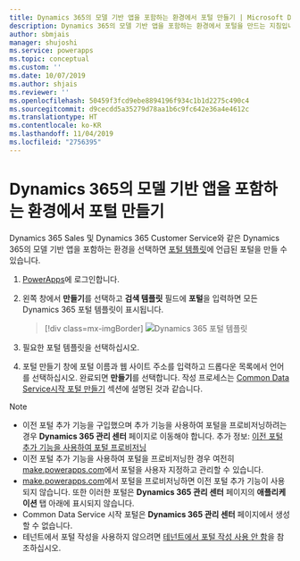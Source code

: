 ```yaml
---
title: Dynamics 365의 모델 기반 앱을 포함하는 환경에서 포털 만들기 | Microsoft Docs
description: Dynamics 365의 모델 기반 앱을 포함하는 환경에서 포털을 만드는 지침입니다.
author: sbmjais
manager: shujoshi
ms.service: powerapps
ms.topic: conceptual
ms.custom: ''
ms.date: 10/07/2019
ms.author: shjais
ms.reviewer: ''
ms.openlocfilehash: 50459f3fcd9ebe8894196f934c1b1d2275c490c4
ms.sourcegitcommit: d9cecdd5a35279d78aa1b6c9fc642e36a4e4612c
ms.translationtype: HT
ms.contentlocale: ko-KR
ms.lasthandoff: 11/04/2019
ms.locfileid: "2756395"
---
```

# <a name="create-a-portal-in-an-environment-containing-model-driven-apps-in-dynamics-365"></a>Dynamics 365의 모델 기반 앱을 포함하는 환경에서 포털 만들기

Dynamics 365 Sales 및 Dynamics 365 Customer Service와 같은 Dynamics 365의 모델 기반 앱을 포함하는 환경을 선택하면 [포털 템플릿](portal-templates.md)에 언급된 포털을 만들 수 있습니다.

1.  [PowerApps](https://make.powerapps.com)에 로그인합니다.

2.  왼쪽 창에서 **만들기**를 선택하고 **검색 템플릿** 필드에 **포털**을 입력하면 모든 Dynamics 365 포털 템플릿이 표시됩니다.

    > [!div class=mx-imgBorder]
    > ![Dynamics 365 포털 템플릿](media/dynamics-portals.png "Dynamics 365 포털 템플릿")  

3.  필요한 포털 템플릿을 선택하십시오.

4.  포털 만들기 창에 포털 이름과 웹 사이트 주소를 입력하고 드롭다운 목록에서 언어를 선택하십시오. 완료되면 **만들기**를 선택합니다. 작성 프로세스는 [Common Data Service시작 포털 만들기](create-portal.md) 섹션에 설명된 것과 같습니다.

> [!NOTE]
> - 이전 포털 추가 기능을 구입했으며 추가 기능을 사용하여 포털을 프로비저닝하려는 경우 **Dynamics 365 관리 센터** 페이지로 이동해야 합니다. 추가 정보: [이전 포털 추가 기능을 사용하여 포털 프로비저닝](provision-portal-add-on.md)
> - 이전 포털 추가 기능을 사용하여 포털을 프로비저닝한 경우 여전히 [make.powerapps.com](https://make.powerapps.com)에서 포털을 사용자 지정하고 관리할 수 있습니다.
> - [make.powerapps.com](https://make.powerapps.com)에서 포털을 프로비저닝하면 이전 포털 추가 기능이 사용되지 않습니다. 또한 이러한 포털은 **Dynamics 365 관리 센터** 페이지의 **애플리케이션** 탭 아래에 표시되지 않습니다.
> - Common Data Service 시작 포털은 **Dynamics 365 관리 센터** 페이지에서 생성할 수 없습니다.
> - 테넌트에서 포털 작성을 사용하지 않으려면 [테넌트에서 포털 작성 사용 안 함](create-portal.md#disable-portal-creation-in-a-tenant)을 참조하십시오.

